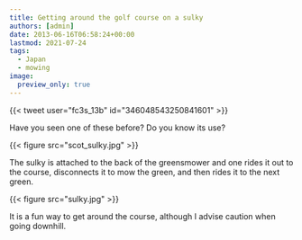 ```yaml
---
title: Getting around the golf course on a sulky
authors: [admin] 
date: 2013-06-16T06:58:24+00:00
lastmod: 2021-07-24
tags:
  - Japan
  - mowing
image:
  preview_only: true
---
```


{{< tweet user="fc3s_13b" id="346048543250841601" >}}

Have you seen one of these before? Do you know its use?

{{< figure src="scot_sulky.jpg" >}}

The sulky is attached to the back of the greensmower and one rides it out to the course, disconnects it to mow the green, and then rides it to the next green. 

{{< figure src="sulky.jpg" >}}

It is a fun way to get around the course, although I advise caution when going downhill.
